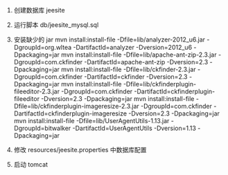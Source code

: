 1. 创建数据库 jeesite
2. 运行脚本 db/jeesite_mysql.sql
3. 安装缺少的 jar
    mvn install:install-file -Dfile=lib/analyzer-2012_u6.jar -DgroupId=org.wltea -DartifactId=analyzer -Dversion=2012_u6 -Dpackaging=jar
    mvn install:install-file -Dfile=lib/apache-ant-zip-2.3.jar -DgroupId=com.ckfinder -DartifactId=apache-ant-zip -Dversion=2.3 -Dpackaging=jar
    mvn install:install-file -Dfile=lib/ckfinder-2.3.jar -DgroupId=com.ckfinder -DartifactId=ckfinder -Dversion=2.3 -Dpackaging=jar
    mvn install:install-file -Dfile=lib/ckfinderplugin-fileeditor-2.3.jar -DgroupId=com.ckfinder -DartifactId=ckfinderplugin-fileeditor -Dversion=2.3 -Dpackaging=jar
    mvn install:install-file -Dfile=lib/ckfinderplugin-imageresize-2.3.jar -DgroupId=com.ckfinder -DartifactId=ckfinderplugin-imageresize -Dversion=2.3 -Dpackaging=jar
    mvn install:install-file -Dfile=lib/UserAgentUtils-1.13.jar -DgroupId=bitwalker -DartifactId=UserAgentUtils -Dversion=1.13 -Dpackaging=jar

4. 修改 resources/jeesite.properties 中数据库配置
5. 启动 tomcat